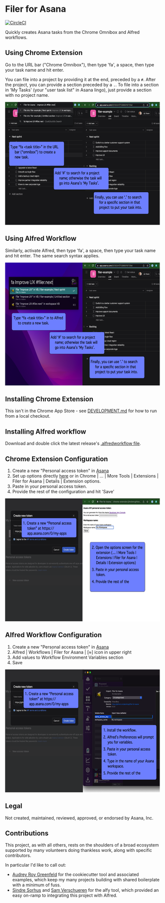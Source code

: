 # Filer for Asana

[![CircleCI](https://circleci.com/gh/apiology/filer-for-asana.svg?style=svg)](https://circleci.com/gh/apiology/filer-for-asana)

Quickly creates Asana tasks from the Chrome Omnibox and Alfred workflows.

## Using Chrome Extension

Go to the URL bar ("Chrome Omnibox"), then type 'fa', a space, then
type your task name and hit enter.

You can file into a project by providing it at the end, preceded by a
`#`.  After the project, you can provide a section preceded by a `.`.
To file into a section in 'My Tasks' (your "user task list" in Asana
lingo), just provide a section with no project name.

<img src="./docs/screenshot-1.png" alt="screenshot showing the above steps in Chrome" height="400"/>

## Using Alfred Workflow

Similarly, activate Alfred, then type 'fa', a space, then type your
task name and hit enter.  The same search syntax applies.

<img src="./docs/screenshot-2.png" alt="screenshot showing the above steps in Alfred" height="400"/>

## Installing Chrome Extension

This isn't in the Chrome App Store - see [DEVELOPMENT.md](./DEVELOPMENT.md) for how to run from a local checkout.

## Installing Alfred workflow

Download and double click the latest release's [.alfredworkflow
file](https://github.com/{{cookiecutter.github_username}}/{{cookiecutter.project_slug}}/releases).

## Chrome Extension Configuration

1. Create a new "Personal access token" in
   [Asana](https://app.asana.com/0/my-apps)
1. Set up options directly
   [here](chrome-extension://TBD/options.html)
   or in Chrome | … | More Tools | Extensions | Filer for Asana |
   Details | Extension options.
1. Paste in your personal access token.
1. Provide the rest of the configuration and hit 'Save'

<img src="./docs/screenshot-3.png" alt="screenshot showing the above steps in Asana and the Chrome extension options" height="400"/>

## Alfred Workflow Configuration

1. Create a new "Personal access token" in
   [Asana](https://app.asana.com/0/my-apps)
1. Alfred | Workflows | Filer for Asana | [≈] icon in upper right
1. Add values to Workflow Environment Variables section
1. Save

<img src="./docs/screenshot-4.png" alt="screenshot showing the above steps in Asana and the Chrome extension options" height="400"/>

## Legal

Not created, maintained, reviewed, approved, or endorsed by Asana, Inc.

## Contributions

This project, as with all others, rests on the shoulders of a broad
ecosystem supported by many volunteers doing thankless work, along
with specific contributors.

In particular I'd like to call out:

* [Audrey Roy Greenfeld](https://github.com/audreyfeldroy) for the
  cookiecutter tool and associated examples, which keep my many
  projects building with shared boilerplate with a minimum of fuss.
* [Sindre Sorhus](https://github.com/sindresorhus) and [Sam
  Verschueren](https://github.com/SamVerschueren) for the alfy tool,
  which provided an easy on-ramp to integrating this project with
  Alfred.
